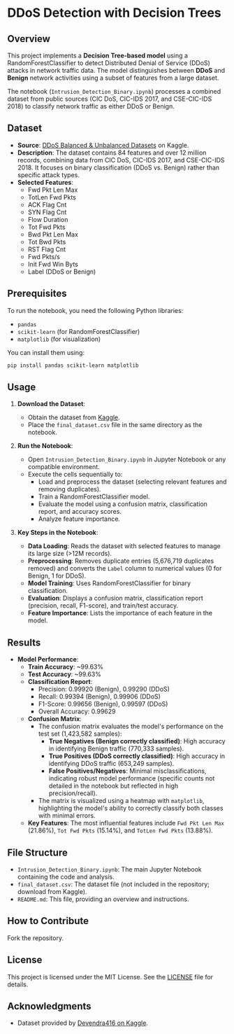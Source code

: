 # DDoS Detection with Decision Trees

## Overview
This project implements a **Decision Tree-based model** using a RandomForestClassifier to detect Distributed Denial of Service (DDoS) attacks in network traffic data. The model distinguishes between **DDoS** and **Benign** network activities using a subset of features from a large dataset.

The notebook (`Intrusion_Detection_Binary.ipynb`) processes a combined dataset from public sources (CIC DoS, CIC-IDS 2017, and CSE-CIC-IDS 2018) to classify network traffic as either DDoS or Benign.

## Dataset
- **Source**: [DDoS Balanced & Unbalanced Datasets](https://www.kaggle.com/datasets/devendra416/ddos-datasets) on Kaggle.
- **Description**: The dataset contains 84 features and over 12 million records, combining data from CIC DoS, CIC-IDS 2017, and CSE-CIC-IDS 2018. It focuses on binary classification (DDoS vs. Benign) rather than specific attack types.
- **Selected Features**:
  - Fwd Pkt Len Max
  - TotLen Fwd Pkts
  - ACK Flag Cnt
  - SYN Flag Cnt
  - Flow Duration
  - Tot Fwd Pkts
  - Bwd Pkt Len Max
  - Tot Bwd Pkts
  - RST Flag Cnt
  - Fwd Pkts/s
  - Init Fwd Win Byts
  - Label (DDoS or Benign)

## Prerequisites
To run the notebook, you need the following Python libraries:
- `pandas`
- `scikit-learn` (for RandomForestClassifier)
- `matplotlib` (for visualization)

You can install them using:
```bash
pip install pandas scikit-learn matplotlib
```

## Usage
1. **Download the Dataset**:
   - Obtain the dataset from [Kaggle](https://www.kaggle.com/datasets/devendra416/ddos-datasets).
   - Place the `final_dataset.csv` file in the same directory as the notebook.

2. **Run the Notebook**:
   - Open `Intrusion_Detection_Binary.ipynb` in Jupyter Notebook or any compatible environment.
   - Execute the cells sequentially to:
     - Load and preprocess the dataset (selecting relevant features and removing duplicates).
     - Train a RandomForestClassifier model.
     - Evaluate the model using a confusion matrix, classification report, and accuracy scores.
     - Analyze feature importance.

3. **Key Steps in the Notebook**:
   - **Data Loading**: Reads the dataset with selected features to manage its large size (>12M records).
   - **Preprocessing**: Removes duplicate entries (5,676,719 duplicates removed) and converts the `Label` column to numerical values (0 for Benign, 1 for DDoS).
   - **Model Training**: Uses RandomForestClassifier for binary classification.
   - **Evaluation**: Displays a confusion matrix, classification report (precision, recall, F1-score), and train/test accuracy.
   - **Feature Importance**: Lists the importance of each feature in the model.

## Results
- **Model Performance**:
  - **Train Accuracy**: ~99.63%
  - **Test Accuracy**: ~99.63%
  - **Classification Report**:
    - Precision: 0.99920 (Benign), 0.99290 (DDoS)
    - Recall: 0.99394 (Benign), 0.99906 (DDoS)
    - F1-Score: 0.99656 (Benign), 0.99597 (DDoS)
    - Overall Accuracy: 0.99629
  - **Confusion Matrix**:
    - The confusion matrix evaluates the model's performance on the test set (1,423,582 samples):
      - **True Negatives (Benign correctly classified)**: High accuracy in identifying Benign traffic (770,333 samples).
      - **True Positives (DDoS correctly classified)**: High accuracy in identifying DDoS traffic (653,249 samples).
      - **False Positives/Negatives**: Minimal misclassifications, indicating robust model performance (specific counts not detailed in the notebook but reflected in high precision/recall).
    - The matrix is visualized using a heatmap with `matplotlib`, highlighting the model's ability to correctly classify both classes with minimal errors.
  - **Key Features**: The most influential features include `Fwd Pkt Len Max` (21.86%), `Tot Fwd Pkts` (15.14%), and `TotLen Fwd Pkts` (13.88%).

## File Structure
- `Intrusion_Detection_Binary.ipynb`: The main Jupyter Notebook containing the code and analysis.
- `final_dataset.csv`: The dataset file (not included in the repository; download from Kaggle).
- `README.md`: This file, providing an overview and instructions.

## How to Contribute
Fork the repository.


## License
This project is licensed under the MIT License. See the [LICENSE](LICENSE) file for details.

## Acknowledgments
- Dataset provided by [Devendra416 on Kaggle](https://www.kaggle.com/datasets/devendra416/ddos-datasets).
